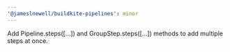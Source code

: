 ```yaml
---
'@jameslnewell/buildkite-pipelines': minor
---
```


Add Pipeline.steps([...]) and GroupStep.steps([...]) methods to add multiple steps at once.
